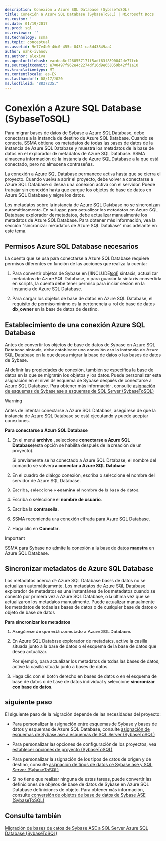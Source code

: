 ```yaml
---
description: Conexión a Azure SQL Database (SybaseToSQL)
title: Conexión a Azure SQL Database (SybaseToSQL) | Microsoft Docs
ms.custom: ''
ms.date: 01/19/2017
ms.prod: sql
ms.reviewer: ''
ms.technology: ssma
ms.topic: conceptual
ms.assetid: 9e77e4b0-40c0-455c-8431-ca5d43849aa7
author: nahk-ivanov
ms.author: alexiva
ms.openlocfilehash: eacdca6cf260557171f5adf63f8590842de77fcb
ms.sourcegitcommit: e700497f962e4c2274df16d9e651059b42ff1a10
ms.translationtype: MT
ms.contentlocale: es-ES
ms.lasthandoff: 08/17/2020
ms.locfileid: "88372351"
---
```

# <a name="connecting-to-azure-sql-database-sybasetosql"></a>Conexión a Azure SQL Database (SybaseToSQL)
Para migrar bases de datos de Sybase a Azure SQL Database, debe conectarse a la instancia de destino de Azure SQL Database. Cuando se conecta, SSMA obtiene los metadatos de todas las bases de datos de la instancia de Azure SQL Database y muestra los metadatos de la base de datos en el explorador de metadatos de Azure SQL Database. SSMA almacena información de la instancia de Azure SQL Database a la que está conectado, pero no almacena contraseñas.  
  
La conexión a Azure SQL Database permanece activa hasta que se cierra el proyecto. Cuando vuelva a abrir el proyecto, debe volver a conectarse a Azure SQL Database si desea una conexión activa con el servidor. Puede trabajar sin conexión hasta que cargue los objetos de base de datos en Azure SQL Database y migre los datos.  
  
Los metadatos sobre la instancia de Azure SQL Database no se sincronizan automáticamente. En su lugar, para actualizar los metadatos en Azure SQL Database explorador de metadatos, debe actualizar manualmente los metadatos de Azure SQL Database. Para obtener más información, vea la sección "sincronizar metadatos de Azure SQL Database" más adelante en este tema.  
  
## <a name="required-azure-sql-database-permissions"></a>Permisos Azure SQL Database necesarios  
La cuenta que se usa para conectarse a Azure SQL Database requiere permisos diferentes en función de las acciones que realiza la cuenta:  
  
1.  Para convertir objetos de Sybase en [!INCLUDE[tsql](../../includes/tsql-md.md)] sintaxis, actualizar metadatos de Azure SQL Database, o para guardar la sintaxis convertida en scripts, la cuenta debe tener permiso para iniciar sesión en la instancia de Azure SQL Database.  
  
2.  Para cargar los objetos de base de datos en Azure SQL Database, el requisito de permiso mínimo es la pertenencia al rol de base de datos  **db_owner** en la base de datos de destino.  
  
## <a name="establishing-an-azure-sql-database-connection"></a>Establecimiento de una conexión Azure SQL Database  
Antes de convertir los objetos de base de datos de Sybase en Azure SQL Database sintaxis, debe establecer una conexión con la instancia de Azure SQL Database en la que desea migrar la base de datos o las bases de datos de Sybase.  
  
Al definir las propiedades de conexión, también se especifica la base de datos en la que se migrarán los objetos y los datos. Puede personalizar esta asignación en el nivel de esquema de Sybase después de conectarse a Azure SQL Database. Para obtener más información, consulte [asignación de esquemas de Sybase ase a esquemas de SQL Server &#40;SybaseToSQL&#41;](../../ssma/sybase/mapping-sybase-ase-schemas-to-sql-server-schemas-sybasetosql.md)  
  
> [!WARNING]  
> Antes de intentar conectarse a Azure SQL Database, asegúrese de que la instancia de Azure SQL Database se está ejecutando y puede aceptar conexiones.  
  
**Para conectarse a Azure SQL Database**  
  
1.  En el menú **archivo** , seleccione **conectarse a Azure SQL Database**(esta opción se habilita después de la creación de un proyecto).  
  
    Si previamente se ha conectado a Azure SQL Database, el nombre del comando se volverá **a conectar a Azure SQL Database**  
  
2.  En el cuadro de diálogo conexión, escriba o seleccione el nombre del servidor de Azure SQL Database.  
  
3.  Escriba, seleccione o **examine** el nombre de la base de datos.  
  
4.  Escriba o seleccione el **nombre de usuario**.  
  
5.  Escriba la **contraseña**.  
  
6.  SSMA recomienda una conexión cifrada para Azure SQL Database.  
  
7.  Haga clic en **Conectar**.  
  
> [!IMPORTANT]  
> SSMA para Sybase no admite la conexión a la base de datos **maestra** en Azure SQL Database.  
  
## <a name="synchronizing-azure-sql-database-metadata"></a>Sincronizar metadatos de Azure SQL Database  
Los metadatos acerca de Azure SQL Database bases de datos no se actualizan automáticamente. Los metadatos de Azure SQL Database explorador de metadatos es una instantánea de los metadatos cuando se conectó por primera vez a Azure SQL Database, o la última vez que se actualizaron los metadatos manualmente. Puede actualizar manualmente los metadatos de todas las bases de datos o de cualquier base de datos o objeto de base de datos.  
  
**Para sincronizar los metadatos**  
  
1.  Asegúrese de que está conectado a Azure SQL Database.  
  
2.  En Azure SQL Database explorador de metadatos, active la casilla situada junto a la base de datos o el esquema de la base de datos que desea actualizar.  
  
    Por ejemplo, para actualizar los metadatos de todas las bases de datos, active la casilla situada junto a bases de datos.  
  
3.  Haga clic con el botón derecho en bases de datos o en el esquema de base de datos o de base de datos individual y seleccione **sincronizar con base de datos**.  
  
## <a name="next-step"></a>siguiente paso  
El siguiente paso de la migración depende de las necesidades del proyecto:  
  
-   Para personalizar la asignación entre esquemas de Sybase y bases de datos y esquemas de Azure SQL Database, consulte [asignación de esquemas de Sybase ase a esquemas de SQL Server &#40;SybaseToSQL&#41;](../../ssma/sybase/mapping-sybase-ase-schemas-to-sql-server-schemas-sybasetosql.md)  
  
-   Para personalizar las opciones de configuración de los proyectos, vea [establecer opciones de proyecto &#40;SybaseToSQL&#41;](../../ssma/sybase/setting-project-options-sybasetosql.md)  
  
-   Para personalizar la asignación de los tipos de datos de origen y de destino, consulte [asignación de tipos de datos de Sybase ase y SQL Server &#40;SybaseToSQL&#41;](../../ssma/sybase/mapping-sybase-ase-and-sql-server-data-types-sybasetosql.md)  
  
-   Si no tiene que realizar ninguna de estas tareas, puede convertir las definiciones de objetos de base de datos de Sybase en Azure SQL Database definiciones de objeto. Para obtener más información, consulte [conversión de objetos de base de datos de Sybase ASE &#40;SybaseToSQL&#41;](../../ssma/sybase/converting-sybase-ase-database-objects-sybasetosql.md)  
  
## <a name="see-also"></a>Consulte también  
[Migración de bases de datos de Sybase ASE a SQL Server Azure SQL Database &#40;SybaseToSQL&#41;](../../ssma/sybase/migrating-sybase-ase-databases-to-sql-server-azure-sql-db-sybasetosql.md)  
  
